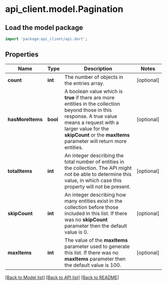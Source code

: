 # api_client.model.Pagination

## Load the model package
```dart
import 'package:api_client/api.dart';
```

## Properties
Name | Type | Description | Notes
------------ | ------------- | ------------- | -------------
**count** | **int** | The number of objects in the entries array.  | [optional] 
**hasMoreItems** | **bool** | A boolean value which is **true** if there are more entities in the collection beyond those in this response. A true value means a request with a larger value for the **skipCount** or the **maxItems** parameter will return more entities.  | [optional] 
**totalItems** | **int** | An integer describing the total number of entities in the collection. The API might not be able to determine this value, in which case this property will not be present.  | [optional] 
**skipCount** | **int** | An integer describing how many entities exist in the collection before those included in this list. If there was no **skipCount** parameter then the default value is 0.  | [optional] 
**maxItems** | **int** | The value of the **maxItems** parameter used to generate this list. If there was no **maxItems** parameter then the default value is 100.  | [optional] 

[[Back to Model list]](../README.md#documentation-for-models) [[Back to API list]](../README.md#documentation-for-api-endpoints) [[Back to README]](../README.md)


